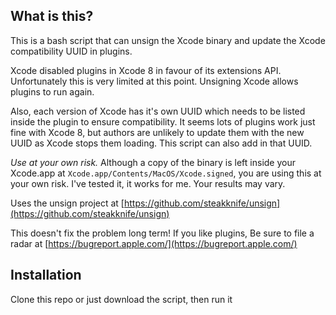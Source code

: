## What is this?

This is a bash script that can unsign the Xcode binary and update the Xcode compatibility UUID in plugins.

Xcode disabled plugins in Xcode 8 in favour of its extensions API. Unfortunately this is very limited at this point. Unsigning Xcode allows plugins to run again.

Also, each version of Xcode has it's own UUID which needs to be listed inside the plugin to ensure compatibility. It seems lots of plugins work just fine with Xcode 8, but authors are unlikely to update them with the new UUID as Xcode stops them loading. This script can also add in that UUID.

*Use at your own risk.* Although a copy of the binary is left inside your Xcode.app at `Xcode.app/Contents/MacOS/Xcode.signed`, you are using this at your own risk. I've tested it, it works for me. Your results may vary.

Uses the unsign project at [https://github.com/steakknife/unsign](https://github.com/steakknife/unsign)

This doesn't fix the problem long term! If you like plugins, Be sure to file a radar at [https://bugreport.apple.com/](https://bugreport.apple.com/)

## Installation

Clone this repo or just download the script, then run it
